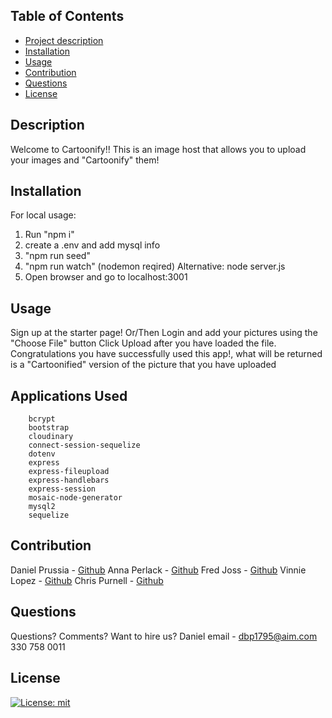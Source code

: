 ## Table of Contents
  - [Project description](#description)
  - [Installation](#installation)
  - [Usage](#usage)
  - [Contribution](#contribution)
  - [Questions](#questions)
  - [License](#license)


  ## Description
  Welcome to Cartoonify!! This is an image host that allows you to upload your images and "Cartoonify" them!
  ## Installation
 For local usage:
 1. Run "npm i"
 2. create a .env and add mysql info
 3. "npm run seed"
 4. "npm run watch" (nodemon reqired) Alternative: node server.js
 5. Open browser and go to localhost:3001

  ## Usage
  Sign up at the starter page!
  Or/Then
  Login and add your pictures using the "Choose File" button
  Click Upload after you have loaded the file.
  Congratulations you have successfully used this app!, what will be returned is a "Cartoonified" version of the picture that you have uploaded

  ## Applications Used
        bcrypt
        bootstrap
        cloudinary
        connect-session-sequelize
        dotenv
        express
        express-fileupload
        express-handlebars
        express-session
        mosaic-node-generator
        mysql2
        sequelize

  ## Contribution
  Daniel Prussia - [Github](https://github.com/Billthebaker/)
  Anna Perlack - [Github](https://github.com/annaperlack/)
  Fred Joss - [Github](https://github.com/FDjoss/)
  Vinnie Lopez - [Github](https://github.com/vlopez99/)
  Chris Purnell - [Github](https://github.com/CTpurnell)
  ## Questions
  Questions? Comments? Want to hire us? 
  Daniel email - dbp1795@aim.com 
  330 758 0011
  ## License
  [![License: mit](https://img.shields.io/badge/License-MIT-yellow.svg)](https://opensource.org/licenses/MIT)